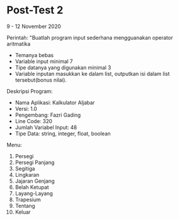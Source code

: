 # Post-Test 2
9 - 12 November 2020 

Perintah:
"Buatlah program input sederhana mengguanakan operator aritmatika
- Temanya bebas 
- Variable input minimal 7
- Tipe datanya yang digunakan minimal 3 
- Variable inputan masukkan ke dalam list, outputkan isi dalam list tersebut(bonus nilai).

Deskripsi Program:
- Nama Aplikasi: Kalkulator Aljabar
- Versi: 1.0
- Pengembang: Fazri Gading
- Line Code: 320
- Jumlah Variabel Input: 48
- Tipe Data: string, integer, float, boolean

Menu:
1. Persegi
2. Persegi Panjang
3. Segitiga
4. Lingkaran
5. Jajaran Genjang
6. Belah Ketupat
7. Layang-Layang
8. Trapesium
9. Tentang
0. Keluar
